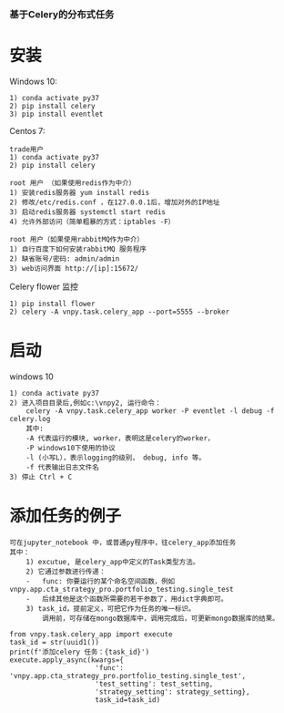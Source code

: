 ###  基于Celery的分布式任务

# 安装
Windows 10:

    1) conda activate py37
    2) pip install celery
    3) pip install eventlet
   
Centos 7:
    
    trade用户
    1) conda activate py37
    2) pip install celery
    
    root 用户 （如果使用redis作为中介）
    1) 安装redis服务器 yum install redis    
    2) 修改/etc/redis.conf ，在127.0.0.1后，增加对外的IP地址
    3) 启动redis服务器 systemctl start redis    
    4) 允许外部访问（简单粗暴的方式：iptables -F）
    
    root 用户（如果使用rabbitMQ作为中介）
    1) 自行百度下如何安装rabbitMQ 服务程序
    2) 缺省账号/密码: admin/admin
    3) web访问界面 http://[ip]:15672/

Celery flower 监控

    1) pip install flower
    2) celery -A vnpy.task.celery_app --port=5555 --broker
    
# 启动
windows 10
    
    1) conda activate py37
    2) 进入项目目录后,例如c:\vnpy2, 运行命令：
        celery -A vnpy.task.celery_app worker -P eventlet -l debug -f celery.log
        其中:
        -A 代表运行的模块, worker，表明这是celery的worker， 
        -P windows10下使用的协议
        -l (小写L），表示logging的级别， debug, info 等。
        -f 代表输出日志文件名
    3) 停止 Ctrl + C

#  添加任务的例子
    可在jupyter_notebook 中，或普通py程序中，往celery_app添加任务
    其中：
        1) excutue, 是celery_app中定义的Task类型方法。
        2) 它通过参数进行传递：
        -   func: 你要运行的某个命名空间函数，例如vnpy.app.cta_strategy_pro.portfolio_testing.single_test
        -   后续其他是这个函数所需要的若干参数了，用dict字典即可。
        3) task_id，提前定义，可把它作为任务的唯一标识。
            调用前，可存储在mongo数据库中，调用完成后，可更新mongo数据库的结果。
    
    from vnpy.task.celery_app import execute            
    task_id = str(uuid1())
    print(f'添加celery 任务：{task_id}')
    execute.apply_async(kwargs={
                         'func': 'vnpy.app.cta_strategy_pro.portfolio_testing.single_test',
                         'test_setting': test_setting,
                         'strategy_setting': strategy_setting},
                         task_id=task_id)    
